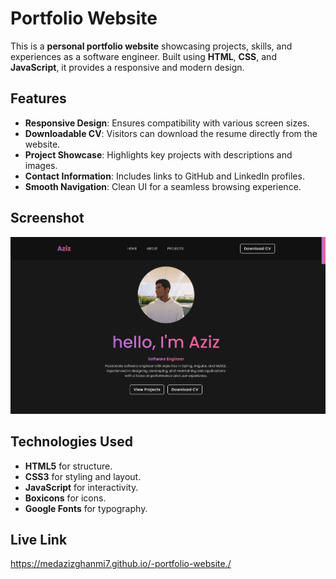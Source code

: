 # Portfolio Website

This is a **personal portfolio website** showcasing projects, skills, and experiences as a software engineer. Built using **HTML**, **CSS**, and **JavaScript**, it provides a responsive and modern design.

## Features
- **Responsive Design**: Ensures compatibility with various screen sizes.
- **Downloadable CV**: Visitors can download the resume directly from the website.
- **Project Showcase**: Highlights key projects with descriptions and images.
- **Contact Information**: Includes links to GitHub and LinkedIn profiles.
- **Smooth Navigation**: Clean UI for a seamless browsing experience.

## Screenshot
![Portfolio Website Screenshot](images/portfolio%20screenshot.png)

## Technologies Used
- **HTML5** for structure.
- **CSS3** for styling and layout.
- **JavaScript** for interactivity.
- **Boxicons** for icons.
- **Google Fonts** for typography.

## Live Link

https://medazizghanmi7.github.io/-portfolio-website./
